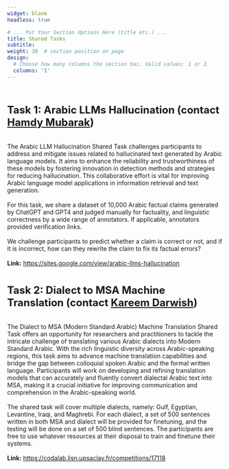 ```yaml
---
widget: blank
headless: true

# ... Put Your Section Options Here (title etc.) ...
title: Shared Tasks
subtitle:
weight: 30  # section position on page
design:
  # Choose how many columns the section has. Valid values: 1 or 2.
  columns: '1'
---
```

<div class="container">
        <div class="row">
          <div class="col-lg-8 mx-auto">
            <p class="lead">
            <br>
            <h3><font size = "5"> Task 1: Arabic LLMs Hallucination (contact <a href="mailto:hmubarak@hbku.edu.qa">Hamdy Mubarak</a>)</font></h3>
            <br>
The Arabic LLM Hallucination Shared Task challenges participants to address and mitigate issues related to hallucinated text generated by Arabic language models. It aims to enhance the reliability and trustworthiness of these models by fostering innovation in detection methods and strategies for reducing hallucination. This collaborative effort is vital for improving Arabic language model applications in information retrieval and text generation. 
<br><br>For this task, we share a dataset of 10,000 Arabic factual claims generated by ChatGPT and GPT4 and judged manually for factuality, and linguistic correctness by a wide range of annotators. If applicable, annotators provided verification links. <br><br>
We challenge participants to predict whether a claim is correct or not, and if it is incorrect, how can they rewrite the claim to fix its factual errors?
<br>
<br>
<b>Link:</b> <a href="https://sites.google.com/view/arabic-llms-hallucination">https://sites.google.com/view/arabic-llms-hallucination</a>
            <br>
            <br>
            <h3><font size = "5"> Task 2: Dialect to MSA Machine Translation (contact <a href="mailto:kareem.darwish@aixplain.com">Kareem Darwish</a>)</font></h3>
            <br>
            The Dialect to MSA (Modern Standard Arabic) Machine Translation Shared Task offers an opportunity for researchers and practitioners to tackle the intricate challenge of translating various Arabic dialects into Modern Standard Arabic. With the rich linguistic diversity across Arabic-speaking regions, this task aims to advance machine translation capabilities and bridge the gap between colloquial spoken Arabic and the formal written language. Participants will work on developing and refining translation models that can accurately and fluently convert dialectal Arabic text into MSA, making it a crucial initiative for improving communication and comprehension in the Arabic-speaking world. 
            <br><br>
            The shared task will cover multiple dialects, namely: Gulf, Egyptian, Levantine, Iraqi, and Maghrebi.  For each dialect, a set of 500 sentences written in both MSA and dialect will be provided for finetuning, and the testing will be done on a set of 500 blind sentences.  The participants are free to use whatever resources at their disposal to train and finetune their systems.
            <br>
<br>
<b>Link:</b> <a href="https://codalab.lisn.upsaclay.fr/competitions/17118">https://codalab.lisn.upsaclay.fr/competitions/17118</a>
          </div>
        </div>
      </div>
      